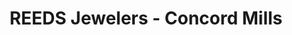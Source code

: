 ---
title: "REEDS Jewelers - Concord Mills"
url: /concord/reeds-jewelers-concord-mills/
shop: Schmuck
---